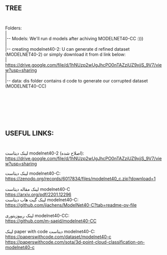 ## TREE<br /><br />

Folders:<br />
|<br />
|-- Models: We'll run d models after achiving MODELNET40-CC :)))<br />
|<br />
|-- creating modelnet40-2: U can generate d refined dataset (MODELNET40-2) or simply download it from d link below:<br />
|	https://drive.google.com/file/d/1hNUzp2wUgJhcPO0nTAZziUZ9xjjS_9V7/view?usp=sharing<br />
|<br />
|-- data: dis folder contains d code to generate our corrupted dataset (MODELNET40-CC)<br />
<br />
<br />
<br />
<br />
<br />
<br />

## USEFUL LINKS:<br /><br />
لینک دیتاست modelnet40-2 (اصلاح شده):<br />
https://drive.google.com/file/d/1hNUzp2wUgJhcPO0nTAZziUZ9xjjS_9V7/view?usp=sharing<br />


لینک دیتاست modelnet40-C:<br />
https://zenodo.org/records/6017834/files/modelnet40_c.zip?download=1<br />
<br />
لینک مقاله دیتاست modelnet40-C<br />
https://arxiv.org/pdf/2201.12296
<br />
لینک گیت هاب دیتاست modelnet40-C:<br />
https://github.com/jiachens/ModelNet40-C?tab=readme-ov-file<br />
<br />
لینک ریپوزیتوری modelnet40-CC:<br />
https://github.com/m-saeid/modelnet40-CC<br />
<br />
لینک paper with code دیتاست modelnet40-C:<br />
https://paperswithcode.com/dataset/modelnet40-c<br />
https://paperswithcode.com/sota/3d-point-cloud-classification-on-modelnet40-c<br />
